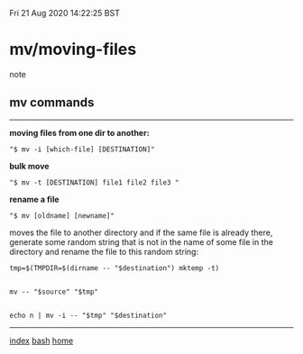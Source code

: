 Fri 21 Aug 2020 14:22:25 BST

# mv/moving-files

note

## mv commands 
___

**moving files from one dir to another:**

	"$ mv -i [which-file] [DESTINATION]" 

**bulk move**

	"$ mv -t [DESTINATION] file1 file2 file3 "

**rename a file**


	"$ mv [oldname] [newname]"

moves the file to another directory and if the same file is already there, generate some random string that is not in the name of some file in the directory and rename the file to this random string:



    tmp=$(TMPDIR=$(dirname -- "$destination") mktemp -t)


    mv -- "$source" "$tmp"


    echo n | mv -i -- "$tmp" "$destination"

___

[index](./index-file.md)
[bash](./bash-index.md)
[home](./home.md) 

